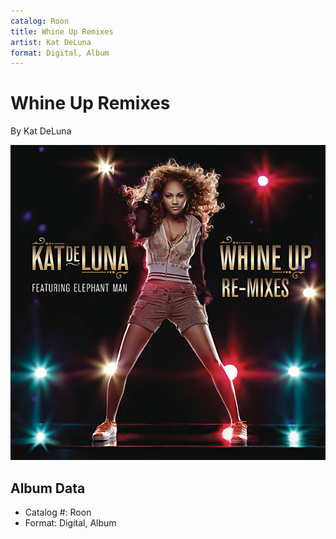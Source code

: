 ```yaml
---
catalog: Roon
title: Whine Up Remixes
artist: Kat DeLuna
format: Digital, Album
---
```


# Whine Up Remixes

By Kat DeLuna

![](../../assets/albumcovers/Kat_DeLuna-Whine_Up_Remixes.png)

## Album Data

- Catalog #: Roon
- Format: Digital, Album

